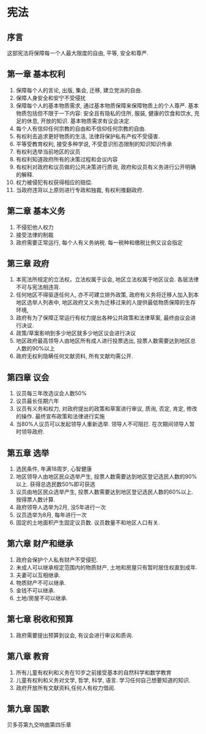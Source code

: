# 宪法

## 序言

这部宪法将保障每一个人最大限度的自由, 平等, 安全和尊严.

## 第一章 基本权利
1. 保障每个人的言论, 出版, 集会, 迁移, 建立党派的自由.
2. 保障人身安全和安宁不受侵扰
3. 保障每个人的基本物质需求, 通过基本物质保障来保障物质上的个人尊严. 基本物质包括但不限于一下内容: 安全且有隐私的住所, 服装, 健康的饮食和饮水, 充足的休息, 开放的知识. 基本物质需求有议会决定.
4. 每个人有信仰任何宗教的自由和不信仰任何宗教的自由.
5. 有权利去追求更好物质的生活, 法律将保护私有产权不受侵害.
6. 平等受教育权利, 接受多种学说, 不受意识形态限制的知识知识传承
7. 有权利选举当前地区的议员
8. 有权利知道政府所有的决策过程和会议内容
9. 有权利对政府和议员做的公共决策进行质询, 政府和议员有义务进行公开明确的解释.
10. 权力被侵犯有权获得相应的赔偿.
11. 当政府违背以上原则进行专政和独裁, 有权利推翻政府.

## 第二章 基本义务
1. 不侵犯他人权力
2. 接受法律的制裁
3. 政府需要正常运行, 每个人有义务纳税. 每一税种和缴税比例又议会指定


## 第三章 政府
1. 本宪法所规定的立法权，立法权属于议会, 地区立法权属于地区议会. 各层法律不可与宪法相违背.
2. 任何地区不得驱逐任何人, 亦不可建立排外政策, 政府有义务将迁移人加入到本地区选举人列表中, 地区政府又义务为迁移过来的人提供最低物质保障的生存环境,
3. 政府有为了保障正常运行有权力提出各种公共政策和法律草案, 最终由议会进行决议.
4. 政策/草案影响到多少地区就多少地区议会进行决议
5. 地区政府最高领导人由地区所有成人进行投票选出, 投票人数需要达到地区总人数的90%以上
6. 政府无权利隐瞒任何文献资料, 所有文献均需公开.

## 第四章 议会
1. 议员每三年改选议会人数50%
2. 议员最长任期六年
3. 议员有义务和权力, 对政府提出的政策和草案进行审议, 质询, 否定, 肯定, 修改的操作. 最终宣布政策和法律进行实施
4. 当80%人议员可以发起领导人重新选举. 领导人不可阻拦. 在次期间领导人暂时领导政府.

## 第五章 选举
1. 选民条件, 年满18周岁, 心智健康
2. 地区领导人由地区民众选举产生, 投票人数需要达到地区登记选民人数的90%以上. 获得总选民数50%即可获选
3. 议员由地区民众选举产生, 投票人数需要达到地区登记选民人数的60%以上. 按得票人数计算.
4. 政府领导人选举为2月, 没5年进行一次
5. 议员选举为8月, 每年进行一次
6. 固定的土地面积产生固定议员数. 议员数量不和地区人口有关.

## 第六章 财产和继承
1. 政府会保护个人私有财产不受侵犯.
2. 未成人可以继承规定范围内的物质财产, 土地和房屋只有暂时居住权直到成年.
3. 夫妻可以互相继承.
4. 物质财产不可以继承.
5. 金钱不可以继承.
6. 土地/房屋不可以继承.

## 第七章 税收和预算
1. 政府需要提出预算到议会, 有议会进行审议和质询.

## 第八章 教育
1. 所有儿童有权利和义务在10岁之前接受基本的自然科学和数学教育
2. 儿童有权利和义务对文学, 哲学, 科学, 语言. 学习任何自己想要知道的知识.
3. 政府开放所有文献资料,任何人有权力借阅.

## 第九章 国歌
贝多芬第九交响曲第四乐章
